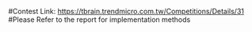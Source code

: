 #Contest Link: https://tbrain.trendmicro.com.tw/Competitions/Details/31
#Please Refer to the report for implementation methods
